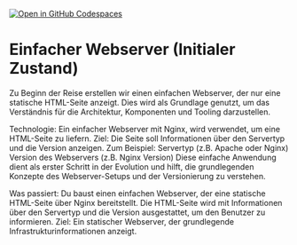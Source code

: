 [![Open in GitHub Codespaces](https://github.com/codespaces/badge.svg)](https://codespaces.new/CayoM/HashiStack/tree/01-static-web)

# Einfacher Webserver (Initialer Zustand)
Zu Beginn der Reise erstellen wir einen einfachen Webserver, der nur eine statische HTML-Seite anzeigt. Dies wird als Grundlage genutzt, um das Verständnis für die Architektur, Komponenten und Tooling darzustellen.

Technologie: Ein einfacher Webserver mit Nginx, wird verwendet, um eine HTML-Seite zu liefern.
Ziel: Die Seite soll Informationen über den Servertyp und die Version anzeigen. Zum Beispiel:
Servertyp (z.B. Apache oder Nginx)
Version des Webservers (z.B. Nginx Version)
Diese einfache Anwendung dient als erster Schritt in der Evolution und hilft, die grundlegenden Konzepte des Webserver-Setups und der Versionierung zu verstehen.

Was passiert:
Du baust einen einfachen Webserver, der eine statische HTML-Seite über Nginx bereitstellt.
Die HTML-Seite wird mit Informationen über den Servertyp und die Version ausgestattet, um den Benutzer zu informieren.
Ziel: Ein statischer Webserver, der grundlegende Infrastrukturinformationen anzeigt.
